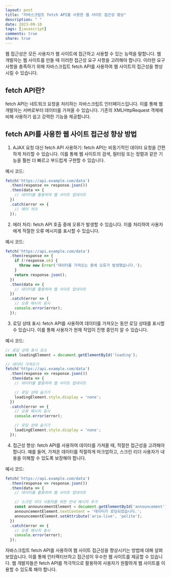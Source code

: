 ```yaml
---
layout: post
title: "자바스크립트 fetch API를 사용한 웹 사이트 접근성 향상"
description: " "
date: 2023-09-10
tags: [javascript]
comments: true
share: true
---
```


웹 접근성은 모든 사용자가 웹 사이트에 접근하고 사용할 수 있는 능력을 말합니다. 웹 개발자는 웹 사이트를 만들 때 이러한 접근성 요구 사항을 고려해야 합니다. 이러한 요구 사항을 충족하기 위해 자바스크립트 fetch API를 사용하여 웹 사이트의 접근성을 향상시킬 수 있습니다.

## fetch API란?

fetch API는 네트워크 요청을 처리하는 자바스크립트 인터페이스입니다. 이를 통해 웹 개발자는 서버로부터 데이터를 가져올 수 있습니다. 기존의 XMLHttpRequest 객체에 비해 사용하기 쉽고 강력한 기능을 제공합니다.

## fetch API를 사용한 웹 사이트 접근성 향상 방법

1. AJAX 요청 대신 fetch API 사용하기: fetch API는 비동기적인 데이터 요청을 간편하게 처리할 수 있습니다. 이를 통해 웹 사이트의 검색, 필터링 또는 정렬과 같은 기능을 훨씬 더 빠르고 부드럽게 구현할 수 있습니다.

예시 코드:

```javascript
fetch('https://api.example.com/data')
  .then(response => response.json())
  .then(data => {
    // 데이터를 활용하여 웹 사이트 업데이트
  })
  .catch(error => {
    // 에러 처리
  });
```

2. 에러 처리: fetch API 호출 중에 오류가 발생할 수 있습니다. 이를 처리하여 사용자에게 적절한 오류 메시지를 표시할 수 있습니다.

예시 코드:

```javascript
fetch('https://api.example.com/data')
  .then(response => {
    if (!response.ok) {
      throw new Error('데이터를 가져오는 중에 오류가 발생했습니다.');
    }
    return response.json();
  })
  .then(data => {
    // 데이터를 활용하여 웹 사이트 업데이트
  })
  .catch(error => {
    // 오류 메시지 표시
    console.error(error);
  });
```

3. 로딩 상태 표시: fetch API를 사용하여 데이터를 가져오는 동안 로딩 상태를 표시할 수 있습니다. 이를 통해 사용자가 현재 작업이 진행 중인지 알 수 있습니다.

예시 코드:

```javascript
// 로딩 상태 표시 요소
const loadingElement = document.getElementById('loading');

// 데이터 가져오기
fetch('https://api.example.com/data')
  .then(response => response.json())
  .then(data => {
    // 데이터를 활용하여 웹 사이트 업데이트

    // 로딩 상태 숨기기
    loadingElement.style.display = 'none';
  })
  .catch(error => {
    // 오류 메시지 표시
    console.error(error);

    // 로딩 상태 숨기기
    loadingElement.style.display = 'none';
  });
```

4. 접근성 향상: fetch API를 사용하여 데이터를 가져올 때, 적절한 접근성을 고려해야 합니다. 예를 들어, 가져온 데이터를 적절하게 마크업하고, 스크린 리더 사용자가 내용을 이해할 수 있도록 보장해야 합니다.

예시 코드:

```javascript
fetch('https://api.example.com/data')
  .then(response => response.json())
  .then(data => {
    // 데이터를 활용하여 웹 사이트 업데이트

    // 스크린 리더 사용자를 위한 안내 메시지 추가
    const announcementElement = document.getElementById('announcement');
    announcementElement.textContent = '데이터가 로딩되었습니다.';
    announcementElement.setAttribute('aria-live', 'polite');
  })
  .catch(error => {
    // 오류 메시지 표시
    console.error(error);
  });
```

자바스크립트 fetch API를 사용하여 웹 사이트 접근성을 향상시키는 방법에 대해 살펴보았습니다. 이를 통해 인터랙티브하고 접근성이 우수한 웹 사이트를 제공할 수 있습니다. 웹 개발자들은 fetch API를 적극적으로 활용하여 사용자가 원활하게 웹 사이트를 이용할 수 있도록 해야 합니다.